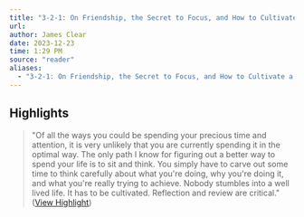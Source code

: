 ```yaml
---
title: "3-2-1: On Friendship, the Secret to Focus, and How to Cultivate a Good Life"
url:
author: James Clear
date: 2023-12-23
time: 1:29 PM
source: "reader"
aliases:
  - "3-2-1: On Friendship, the Secret to Focus, and How to Cultivate a Good Life"
---
```

## Highlights
> "Of all the ways you could be spending your precious time and attention, it is very unlikely that you are currently spending it in the optimal way. The only path I know for figuring out a better way to spend your life is to sit and think. You simply have to carve out some time to think carefully about what you're doing, why you're doing it, and what you're really trying to achieve. Nobody stumbles into a well lived life. It has to be cultivated. Reflection and review are critical." ([View Highlight](https://read.readwise.io/read/01hj7d3xmsffttqvtcn3y975zk))